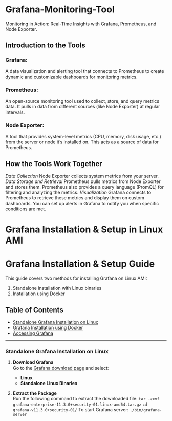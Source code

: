 # Grafana-Monitoring-Tool
Monitoring in Action: Real-Time Insights with Grafana, Prometheus, and Node Exporter.
## Introduction to the Tools
### Grafana: 
A data visualization and alerting tool that connects to Prometheus to create dynamic and customizable dashboards for monitoring metrics.
### Prometheus:
An open-source monitoring tool used to collect, store, and query metrics data. It pulls in data from different sources (like Node Exporter) at regular intervals.
### Node Exporter:
A tool that provides system-level metrics (CPU, memory, disk usage, etc.) from the server or node it’s installed on. This acts as a source of data for Prometheus.
## How the Tools Work Together
*Data Collection* Node Exporter collects system metrics from your server.
*Data Storage and Retrieval* Prometheus pulls metrics from Node Exporter and stores them. Prometheus also provides a query language (PromQL) for filtering and analyzing the metrics.
*Visualization* Grafana connects to Prometheus to retrieve these metrics and display them on custom dashboards. You can set up alerts in Grafana to notify you when specific conditions are met.

# Grafana Installation & Setup in Linux AMI
# Grafana Installation & Setup Guide

This guide covers two methods for installing Grafana on Linux AMI:
1. Standalone installation with Linux binaries
2. Installation using Docker

## Table of Contents
- [Standalone Grafana Installation on Linux](#standalone-grafana-installation-on-linux)
- [Grafana Installation using Docker](#grafana-installation-using-docker)
- [Accessing Grafana](#accessing-grafana)

---

### Standalone Grafana Installation on Linux

1. **Download Grafana**  
   Go to the [Grafana download page](https://grafana.com/grafana/download) and select:
   - **Linux**
   - **Standalone Linux Binaries**

2. **Extract the Package**  
   Run the following command to extract the downloaded file:
   ``` tar -zxvf grafana-enterprise-11.3.0+security-01.linux-amd64.tar.gz ```
   ``` cd grafana-v11.3.0+security-01/ ```
   To start Grafana server:
   ``` ./bin/grafana-server ```
   
